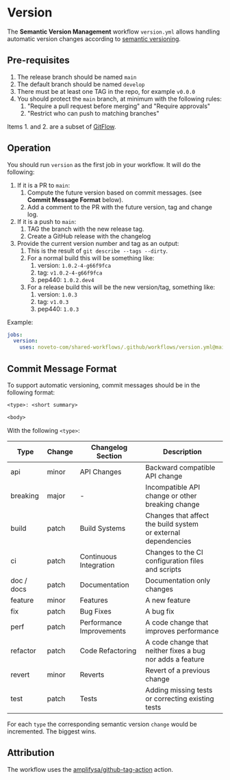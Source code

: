 # Version

The **Semantic Version Management** workflow `version.yml` allows handling automatic version changes according to [semantic versioning](https://semver.org).

## Pre-requisites

1. The release branch should be named `main`
2. The default branch should be named `develop`
3. There must be at least one TAG in the repo, for example `v0.0.0`
4. You should protect the `main` branch, at minimum with the following rules:
   1. "Require a pull request before merging" and "Require approvals"
   2. "Restrict who can push to matching branches"

Items 1. and 2. are a subset of [GitFlow](https://nvie.com/posts/a-successful-git-branching-model/).

## Operation

You should run `version` as the first job in your workflow.
It will do the following:

1. If it is a PR to `main`:
   1. Compute the future version based on commit messages. (see **Commit Message Format** below).
   2. Add a comment to the PR with the future version, tag and change log.
2. If it is a push to `main`:
   1. TAG the branch with the new release tag.
   2. Create a GitHub release with the changelog
3. Provide the current version number and tag as an output:
   1. This is the result of `git describe --tags --dirty`.
   2. For a normal build this will be something like:
      1. version: `1.0.2-4-g66f9fca`
      2. tag: `v1.0.2-4-g66f9fca`
      3. pep440: `1.0.2.dev4`
   3. For a release build this will be the new version/tag, something like:
      1. version: `1.0.3`
      2. tag: `v1.0.3`
      3. pep440: `1.0.3`

Example:

``` yaml
jobs:
  version:
    uses: noveto-com/shared-workflows/.github/workflows/version.yml@main
```

## Commit Message Format

To support automatic versioning, commit messages should be in the following format:

```txt
<type>: <short summary>

<body>
```

With the following `<type>`:
  
| Type       | Change | Changelog Section        | Description                                                      |
|------------|--------|--------------------------|------------------------------------------------------------------|
| api        | minor  | API Changes              | Backward compatible API change                                   |
| breaking   | major  | -                        | Incompatible API change or other<br>breaking change              |
| build      | patch  | Build Systems            | Changes that affect the build system<br>or external dependencies |
| ci         | patch  | Continuous Integration   | Changes to the CI configuration files<br>and scripts             |
| doc / docs | patch  | Documentation            | Documentation only changes                                       |
| feature    | minor  | Features                 | A new feature                                                    |
| fix        | patch  | Bug Fixes                | A bug fix                                                        |
| perf       | patch  | Performance Improvements | A code change that improves performance                          |  
| refactor   | patch  | Code Refactoring         | A code change that neither fixes a bug<br>nor adds a feature     |  
| revert     | minor  | Reverts                  | Revert of a previous change                                      |
| test       | patch  | Tests                    | Adding missing tests or correcting existing tests                |

For each `type` the corresponding semantic version `change` would be incremented. The biggest wins.

## Attribution

The workflow uses the [amplifysa/github-tag-action](https://github.com/amplifysa/github-tag-action) action.
